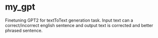# my_gpt

Finetuning GPT2 for textToText generation task. Input text can a correct/incorrect english sentence and output text is corrected and better phrased sentence.
